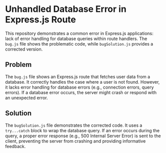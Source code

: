 # Unhandled Database Error in Express.js Route

This repository demonstrates a common error in Express.js applications:  lack of error handling for database queries within route handlers.  The `bug.js` file shows the problematic code, while `bugSolution.js` provides a corrected version.

## Problem

The `bug.js` file shows an Express.js route that fetches user data from a database.  It correctly handles the case where a user is not found. However, it lacks error handling for database errors (e.g., connection errors, query errors).  If a database error occurs, the server might crash or respond with an unexpected error.

## Solution

The `bugSolution.js` file demonstrates the corrected code.  It uses a `try...catch` block to wrap the database query.  If an error occurs during the query, a proper error response (e.g., 500 Internal Server Error) is sent to the client, preventing the server from crashing and providing informative feedback.